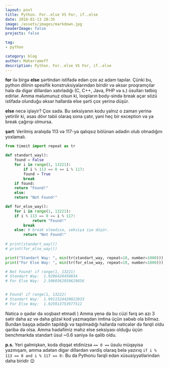 ```yaml
---
layout: post
title: Python. For..else VS For, if..else
date: 2018-01-13 20:35
image: /assets/images/markdown.jpg
headerImage: false
projects: false

tag:
- python

category: blog
author: Maharramoff
description: Python. For..else VS For, if..else
---
```


**for** ilə birgə **else** şərtindən istifadə edən çox az adam tapılar. Çünki bu, python dilinin spesifik konstruksiyalarından biridir və əksər proqramçılar hələ də digər dillərdən xatırladığı (C, C++, Java, PHP və s.) üsulları tətbiq edirlər. Amma məlumunuz olsun ki, loopların body-sində break açar sözü istifadə olunduğu əksər hallarda else şərti çox yerinə düşür.

**else** necə işləyir? Çox sadə. Bu seksiyanın kodu yalnız o zaman yerinə yetirilir ki, əsas dövr təbii olaraq sona çatır, yəni heç bir exception və ya break çağırışı olmursa.

**şərt**: Verilmiş aralıqda 113 və 117-yə qalıqsız bölünən ədədin olub olmadığını yoxlamalı.

```python
from timeit import repeat as tr

def standart_way():
    found = False
    for i in range(1, 13221):
        if i % 113 == 0 == i % 117: 
	    found = True
	    break
    if found:
	return "Found!"
    else:
	return "Not Found!"

def for_else_way():
    for i in range(1, 13221):
	if i % 113 == 0 == i % 117:
            return "Found!"
	    break
    else: # break olmadısa, seksiya işə düşür.
        return "Not Found!"
		
# print(standart_way())
# print(for_else_way())

print("Standart Way: ", min(tr(standart_way, repeat=10, number=1000)))
print("For Else Way: ", min(tr(for_else_way, repeat=10, number=1000)))

# Not Found! if range(1, 13221)
# Standart Way:  1.9296428450034
# For Else Way:  2.5060362959629856


# Found! if range(1, 13222)
# Standart Way:  1.9911524420022033
# For Else Way:  1.925913753977511
```

Nəticə o qədər də xoşbəxt etmədi ) Amma yenə də bu cüzi fərq ən azı 3 sətir daha az və daha gözəl kod yazmaqdan imtina üçün səbəb ola bilməz. Bundan başqa ədədin tapıldığı və tapılmadığı hallarda nəticələr də fərqli oldu qəribə də olsa. Amma hədəfimiz məhz else seksiyası olduğu üçün benchmarkda standart üsul ~0.6 saniyə ilə qalib oldu.

**p.s.** Yeri gəlmişkən, koda diqqət etdinizsə `== 0 ==` üsulu müqayisə yazmışam, amma adətən digər dillərdən vərdiş olaraq belə yazırıq `if i % 113 == 0 and i % 117 == 0:`  Bu da Pythonu fərqli edən xüsusiyyətlərindən daha biridir 😉


